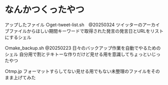 # なんかつくったやつ


アップしたファイル
○get-tweet-list.sh　@20250324
ツイッターのアーカイブファイルからほしい期間キーワードで取得された発言の発言日とURLをリストにするシェル

○make_backup.sh @20250223
日々のバックアップ作業を自動でやるためのシェル
自分用で割とテキトーな作りだけど見せる用を意識してちょっといじったやつ

○tmp.jp
フォーマットすらしてない見せる用でもない未整理のファイルをそのまま上げてみた
